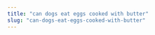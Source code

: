 ```yaml
---
title: "can dogs eat eggs cooked with butter"
slug: "can-dogs-eat-eggs-cooked-with-butter"
---
```


